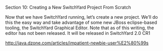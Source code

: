 Section 10: Creating a New SwitchYard Project From Scratch
 

Now that we have SwitchYard running, let’s create a new project. We’ll do this the easy way and take advantage of some new JBoss eclipse-based tooling, the SwitchYard Graphical Editor. Note that as of this writing, the editor has not been released. It will be released in SwitchYard 2.0 CR1

http://java.dzone.com/articles/impatient-newbie-user%E2%80%99s

